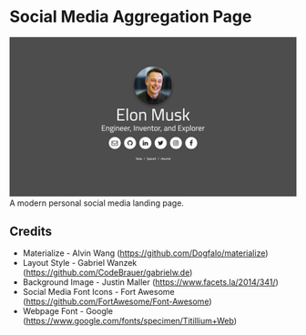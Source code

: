 Social Media Aggregation Page
=============================

![](https://raw.githubusercontent.com/Au1st3in/au1st3in.github.io/master/img/example.png)
A modern personal social media landing page.

## Credits
* Materialize - Alvin Wang (https://github.com/Dogfalo/materialize)
* Layout Style - Gabriel Wanzek (https://github.com/CodeBrauer/gabrielw.de)
* Background Image - Justin Maller (https://www.facets.la/2014/341/)
* Social Media Font Icons - Fort Awesome (https://github.com/FortAwesome/Font-Awesome)
* Webpage Font - Google (https://www.google.com/fonts/specimen/Titillium+Web)
